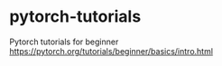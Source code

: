# pytorch-tutorials
Pytorch tutorials for beginner
https://pytorch.org/tutorials/beginner/basics/intro.html
